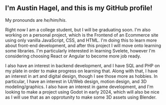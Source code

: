 <!--
**gmni-dev/gmni-dev** is a ✨ _special_ ✨ repository because its `README.md` (this file) appears on your GitHub profile.

Here are some ideas to get you started:

- 🔭 I’m currently working on ...
- 🌱 I’m currently learning ...
- 👯 I’m looking to collaborate on ...
- 🤔 I’m looking for help with ...
- 💬 Ask me about ...
- 📫 How to reach me: ...
- 😄 Pronouns: ...
- ⚡ Fun fact: ...
-->

## I'm Austin Hagel, and this is my GitHub profile!
My pronounds are _he/him/his_.

Right now I am a college student, but I will be graduating soon. I'm also working on a personal project, which is the Frontend of an Ecommerce site using only vanilla JavaScript, CSS, and HTML. I'm doing this to learn more about front-end development, and after this project I will move onto learning some libraries. I'm particularly interested in learning Svelete, however I'm considering choosing React or Angular to become more job ready.

I also have an interest in backend development, and I have SQL and PHP on my plate in order to make progress on learning that. Along with that, I have an interest in art and digital design, though I see those more as hobbies. In particular, I have an interest in UI/Web design, motion design, and 3D modeling/graphics. I also have an interest in game development, and I'm looking to make a project using Godot in early 2024, which will also be nice as I will use that as an opprotunity to make some 3D assets using Blender.
